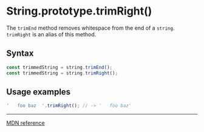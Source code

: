 # String.prototype.trimRight()

The `trimEnd` method removes whitespace from the end of a `string`.
`trimRight` is an alias of this method.

## Syntax

```js
const trimmedString = string.trimEnd();
const trimmedString = string.trimRight();
```

## Usage examples

```js
'   foo baz  '.trimRight(); // -> '   foo baz'
```

---

[MDN reference](https://developer.mozilla.org/en-US/docs/Web/JavaScript/Reference/Global_Objects/String/TrimRight)
